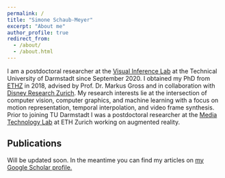```yaml
---
permalink: /
title: "Simone Schaub-Meyer"
excerpt: "About me"
author_profile: true
redirect_from: 
  - /about/
  - /about.html
---
```


I am a postdoctoral researcher at the [Visual Inference Lab](https://www.visinf.tu-darmstadt.de/) at the Technical University of Darmstadt since September 2020. I obtained my PhD from [ETHZ](https://www.inf.ethz.ch/) in 2018, advised by Prof. Dr. Markus Gross and in collaboration with [Disney Research Zurich](https://studios.disneyresearch.com/). My research interests lie at the intersection of computer vision, computer graphics, and machine learning with a focus on motion representation, temporal interpolation, and video frame synthesis. Prior to joining TU Darmstadt I was a postdoctoral researcher at the [Media Technology Lab](https://mtc.ethz.ch/) at ETH Zurich working on augmented reality.


## Publications
Will be updated soon.
In the meantime you can find my articles on <u><a href="{{https://scholar.google.ch/citations?user=05-lAc8AAAAJ&hl}}">my Google Scholar profile</a>.</u>